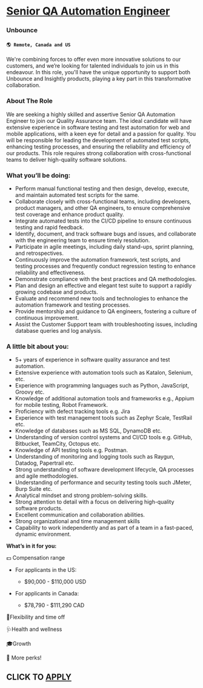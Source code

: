 # [Senior QA Automation Engineer](https://www.remotewlb.com/apply/senior-qa-automation-engineer-114612)  
### Unbounce  
#### `🌎 Remote, Canada and US`  

We're combining forces to offer even more innovative solutions to our customers, and we’re looking for talented individuals to join us in this endeavour. In this role, you'll have the unique opportunity to support both Unbounce and Insightly products, playing a key part in this transformative collaboration.

###

### **About The Role**

We are seeking a highly skilled and assertive Senior QA Automation Engineer to join our Quality Assurance team. The ideal candidate will have extensive experience in software testing and test automation for web and mobile applications, with a keen eye for detail and a passion for quality. You will be responsible for leading the development of automated test scripts, enhancing testing processes, and ensuring the reliability and efficiency of our products. This role requires strong collaboration with cross-functional teams to deliver high-quality software solutions.

### **What you’ll be doing:**

  * Perform manual functional testing and then design, develop, execute, and maintain automated test scripts for the same.
  * Collaborate closely with cross-functional teams, including developers, product managers, and other QA engineers, to ensure comprehensive test coverage and enhance product quality.
  * Integrate automated tests into the CI/CD pipeline to ensure continuous testing and rapid feedback.
  * Identify, document, and track software bugs and issues, and collaborate with the engineering team to ensure timely resolution.
  * Participate in agile meetings, including daily stand-ups, sprint planning, and retrospectives.
  * Continuously improve the automation framework, test scripts, and testing processes and frequently conduct regression testing to enhance reliability and effectiveness.
  * Demonstrate compliance with the best practices and QA methodologies.
  * Plan and design an effective and elegant test suite to support a rapidly growing codebase and products. 
  * Evaluate and recommend new tools and technologies to enhance the automation framework and testing processes.
  * Provide mentorship and guidance to QA engineers, fostering a culture of continuous improvement.
  * Assist the Customer Support team with troubleshooting issues, including database queries and log analysis.

### **A little bit about you:**

  * 5+ years of experience in software quality assurance and test automation.
  * Extensive experience with automation tools such as Katalon, Selenium, etc.
  * Experience with programming languages such as Python, JavaScript, Groovy etc.
  * Knowledge of additional automation tools and frameworks e.g., Appium for mobile testing, Robot Framework.
  * Proficiency with defect tracking tools e.g. Jira
  * Experience with test management tools such as Zephyr Scale, TestRail etc.
  * Knowledge of databases such as MS SQL, DynamoDB etc.
  * Understanding of version control systems and CI/CD tools e.g. GitHub, Bitbucket, TeamCity, Octopus etc.
  * Knowledge of API testing tools e.g. Postman.
  * Understanding of monitoring and logging tools such as Raygun, Datadog, Papertrail etc.
  * Strong understanding of software development lifecycle, QA processes and agile methodologies.
  * Understanding of performance and security testing tools such JMeter, Burp Suite etc.
  * Analytical mindset and strong problem-solving skills.
  * Strong attention to detail with a focus on delivering high-quality software products.
  * Excellent communication and collaboration abilities.
  * Strong organizational and time management skills
  * Capability to work independently and as part of a team in a fast-paced, dynamic environment.

**What’s in it for you:**

💵 Compensation range

  * For applicants in the US: 
    * $90,000 - $110,000 USD 

  * For applicants in Canada: 
    * $78,790 - $111,290 CAD

🤝Flexibility and time off

🩺Health and wellness

🎓Growth

🌟 More perks!

  
## CLICK TO [APPLY](https://www.remotewlb.com/apply/senior-qa-automation-engineer-114612)

